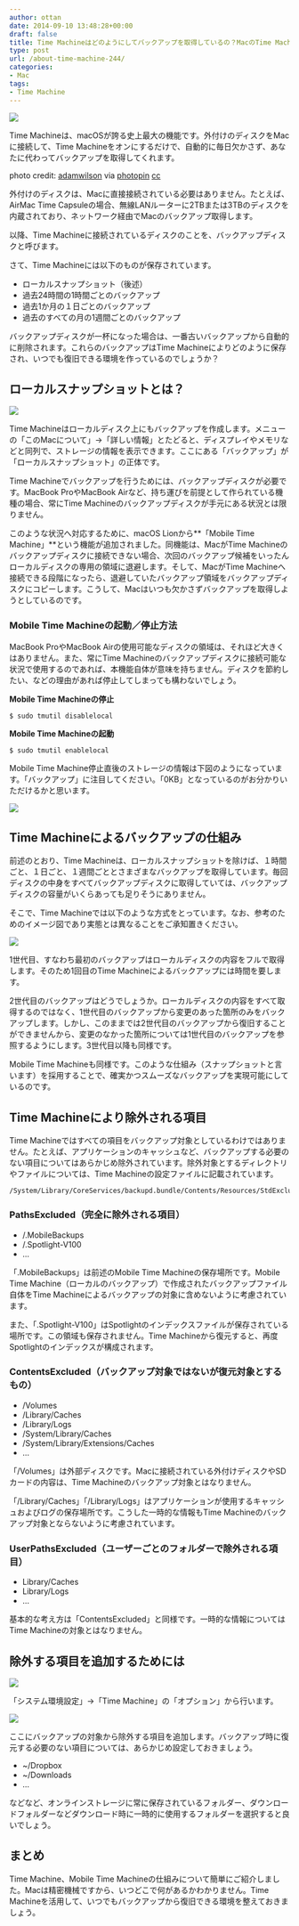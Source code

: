 ```yaml
---
author: ottan
date: 2014-09-10 13:48:28+00:00
draft: false
title: Time Machineはどのようにしてバックアップを取得しているの？MacのTime Machineの疑問徹底解説
type: post
url: /about-time-machine-244/
categories:
- Mac
tags:
- Time Machine
---
```


![](/images/2014/09/140909-540ea71939214.jpg)






Time Machineは、macOSが誇る史上最大の機能です。外付けのディスクをMacに接続して、Time Machineをオンにするだけで、自動的に毎日欠かさず、あなたに代わってバックアップを取得してくれます。





photo credit: [adamwilson](https://www.flickr.com/photos/adamwilson/3241009989/) via [photopin](http://photopin.com) [cc](http://creativecommons.org/licenses/by-nc-nd/2.0/)





外付けのディスクは、Macに直接接続されている必要はありません。たとえば、AirMac Time Capsuleの場合、無線LANルーターに2TBまたは3TBのディスクを内蔵されており、ネットワーク経由でMacのバックアップ取得します。




以降、Time Machineに接続されているディスクのことを、バックアップディスクと呼びます。





さて、Time Machineには以下のものが保存されています。






  * ローカルスナップショット（後述）
  * 過去24時間の1時間ごとのバックアップ
  * 過去1か月の１日ごとのバックアップ
  * 過去のすべての月の1週間ごとのバックアップ




バックアップディスクが一杯になった場合は、一番古いバックアップから自動的に削除されます。これらのバックアップはTime Machineによりどのように保存され、いつでも復旧できる環境を作っているのでしょうか？





## ローカルスナップショットとは？





![](/images/2014/09/140910-54105697c5965.png)






Time Machineはローカルディスク上にもバックアップを作成します。メニューの「このMacについて」→「詳しい情報」とたどると、ディスプレイやメモリなどと同列で、ストレージの情報を表示できます。ここにある「バックアップ」が「ローカルスナップショット」の正体です。





Time Machineでバックアップを行うためには、バックアップディスクが必要です。MacBook ProやMacBook Airなど、持ち運びを前提として作られている機種の場合、常にTime Machineのバックアップディスクが手元にある状況とは限りません。





このような状況へ対応するために、macOS Lionから**「Mobile Time Machine」**という機能が追加されました。同機能は、MacがTime Machineのバックアップディスクに接続できない場合、次回のバックアップ候補をいったんローカルディスクの専用の領域に退避します。そして、MacがTime Machineへ接続できる段階になったら、退避していたバックアップ領域をバックアップディスクにコピーします。こうして、Macはいつも欠かさずバックアップを取得しようとしているのです。





### Mobile Time Machineの起動／停止方法





MacBook ProやMacBook Airの使用可能なディスクの領域は、それほど大きくはありません。また、常にTime Machineのバックアップディスクに接続可能な状況で使用するのであれば、本機能自体が意味を持ちません。ディスクを節約したい、などの理由があれば停止してしまっても構わないでしょう。





**Mobile Time Machineの停止**





    $ sudo tmutil disablelocal





**Mobile Time Machineの起動**





    $ sudo tmutil enablelocal





Mobile Time Machine停止直後のストレージの情報は下図のようになっています。「バックアップ」に注目してください。「0KB」となっているのがお分かりいただけるかと思います。





![](/images/2014/09/140910-54105698e321d.png)






## Time Machineによるバックアップの仕組み





前述のとおり、Time Machineは、ローカルスナップショットを除けば、１時間ごと、１日ごと、１週間ごととさまざまなバックアップを取得しています。毎回ディスクの中身をすべてバックアップディスクに取得していては、バックアップディスクの容量がいくらあっても足りそうにありません。





そこで、Time Machineでは以下のような方式をとっています。なお、参考のためのイメージ図であり実態とは異なることをご承知置きください。





![](/images/2014/09/140910-54105699b962d.png)






1世代目、すなわち最初のバックアップはローカルディスクの内容をフルで取得します。そのため1回目のTime Machineによるバックアップには時間を要します。





2世代目のバックアップはどうでしょうか。ローカルディスクの内容をすべて取得するのではなく、1世代目のバックアップから変更のあった箇所のみをバックアップします。しかし、このままでは2世代目のバックアップから復旧することができませんから、変更のなかった箇所については1世代目のバックアップを参照するようにします。3世代目以降も同様です。





Mobile Time Machineも同様です。このような仕組み（スナップショットと言います）を採用することで、確実かつスムーズなバックアップを実現可能にしているのです。





## Time Machineにより除外される項目





Time Machineではすべての項目をバックアップ対象としているわけではありません。たとえば、アプリケーションのキャッシュなど、バックアップする必要のない項目についてはあらかじめ除外されています。除外対象とするディレクトリやファイルについては、Time Machineの設定ファイルに記載されています。





    /System/Library/CoreServices/backupd.bundle/Contents/Resources/StdExclusions.plist





### PathsExcluded（完全に除外される項目）






  * /.MobileBackups
  * /.Spotlight-V100
  * ...




「.MobileBackups」は前述のMobile Time Machineの保存場所です。Mobile Time Machine（ローカルのバックアップ）で作成されたバックアップファイル自体をTime Machineによるバックアップの対象に含めないように考慮されています。





また、「.Spotlight-V100」はSpotlightのインデックスファイルが保存されている場所です。この領域も保存されません。Time Machineから復元すると、再度Spotlightのインデックスが構成されます。





### ContentsExcluded（バックアップ対象ではないが復元対象とするもの）






  * /Volumes
  * /Library/Caches
  * /Library/Logs
  * /System/Library/Caches
  * /System/Library/Extensions/Caches
  * …




「/Volumes」は外部ディスクです。Macに接続されている外付けディスクやSDカードの内容は、Time Machineのバックアップ対象とはなりません。





「/Library/Caches」「/Library/Logs」はアプリケーションが使用するキャッシュおよびログの保存場所です。こうした一時的な情報もTime Machineのバックアップ対象とならないように考慮されています。





### UserPathsExcluded（ユーザーごとのフォルダーで除外される項目）






  * Library/Caches
  * Library/Logs
  * …




基本的な考え方は「ContentsExcluded」と同様です。一時的な情報についてはTime Machineの対象とはなりません。





## 除外する項目を追加するためには





![](/images/2014/09/140910-5410569c2b0ee.png)






「システム環境設定」→「Time Machine」の「オプション」から行います。





![](/images/2014/09/140910-5410569eafe0f.png)






ここにバックアップの対象から除外する項目を追加します。バックアップ時に復元する必要のない項目については、あらかじめ設定しておきましょう。






  * ~/Dropbox
  * ~/Downloads
  * …




などなど、オンラインストレージに常に保存されているフォルダー、ダウンロードフォルダーなどダウンロード時に一時的に使用するフォルダーを選択すると良いでしょう。





## まとめ





Time Machine、Mobile Time Machineの仕組みについて簡単にご紹介しました。Macは精密機械ですから、いつどこで何があるかわかりません。Time Machineを活用して、いつでもバックアップから復旧できる環境を整えておきましょう。
